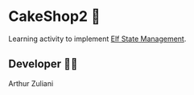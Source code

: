 # CakeShop2 :birthday:

Learning activity to implement [Elf State Management](https://ngneat.github.io/elf/).

## Developer :man_technologist:

Arthur Zuliani
